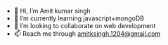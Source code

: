 - 👋 Hi, I’m Amit kumar singh
- 🌱 I’m currently learning javascript+mongoDB
- 💞️ I’m looking to collaborate on web development
- 📫 Reach me through amitksingh.1204@gmail.com

<!---
amitksingh0880/amitksingh0880 is a ✨ special ✨ repository because its `README.md` (this file) appears on your GitHub profile.
You can click the Preview link to take a look at your changes.
--->
